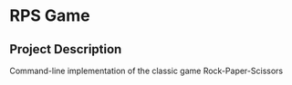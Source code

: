 # RPS Game

## Project Description

Command-line implementation of the classic game Rock-Paper-Scissors
